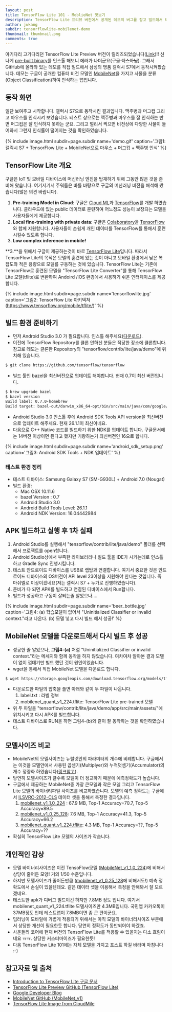 ```yaml
---
layout: post
title: TensorFlow Lite 101 - MoblieNet 맛보기
description: TensorFlow Lite 프리뷰 버전에서 공개된 데모의 버그를 잡고 빌드해서 테스트 해봅니다.
author: jwkang
subdir: tensorflowlite-mobilenet-demo
thumbnail: thumbnail.png
comments: true
---
```


아기다리 고기다리던 TensorFlow Lite Preview 버전이 릴리즈되었습니다([Link](https://www.tensorflow.org/mobile/tflite/))!!
신나게 [pre-built binary](https://github.com/tensorflow/tensorflow/tree/master/tensorflow/contrib/lite#downloading-the-pre-built-binary)를 인스톨
해보니 에러가 나더군요(~~구글 디스아님~~).
그래서 GitHub에 올라와 있는 데모를 직접 빌드해서 삼성의 명품 갤럭시 S7에서 동작시켜봤습니다.
데모는 구글이 공개한 컴퓨터 비전 모델인 [MobileNet](https://arxiv.org/abs/1704.04861)을 가지고 사물을 분류(Object Classification)하여 인식하는 앱입니다.



## 동작 화면

일단 보여주고 시작합니다. 갤럭시 S7으로 동작시킨 결과입니다. 맥주병과 머그컵 그리고 마우스를 인식시켜 보았습니다.
테스트 상으로는 맥주병과 마우스를 잘 인식하는 반면 머그컵은 잘 인식하지 못하는 군요.
그리고 멀리서 찍으면 비전상에 다양한 사물이 들어와서 그런지 인식률이 떨어지는 것을 확인하였습니다.

{% include image.html subdir=page.subdir name='demo.gif' caption='그림1: 갤럭시 S7 + TensorFlow Lite + MobileNet으로 마우스 + 머그컵 + 맥주병 인식' %}


## TensorFlow Lite 개요

구글은 IoT 및 모바일 디바이스에 머신러닝 엔진을 탑재하기 위해 그동안 많은 것을 준비해 왔습니다.
여기저기서 주워들은 바를 바탕으로 구글의 머신러닝 비전을 해석해 봤습니다(많은 의견 바랍니다).

1. **Pre-training Model in Cloud**: 구글은 [Cloud ML](https://cloud.google.com/ml-engine/)과 [TensorFlow](https://www.tensorflow.org/)를 개발 하였습니다. 클라우드에 있는 public 데이터로 훈련하여 어느정도 성능이 보장되는 모델을 사용자들에게 제공합니다.
2. **Local fine-training with private data**: 구글은 [Colaboratory](https://research.google.com/colaboratory/unregistered.html)을 [TensorFlow](https://www.tensorflow.org/)와 함께 지원합니다. 사용자들이 손쉽게 개인 데이터를 TensorFlow를 통해서 훈련시킬수 있도록 합니다.
3. **Low complex inference in mobile!**

**3.**을 위해서 구글이 제공하는것이 바로 [TensorFlow Lite](https://www.tensorflow.org/mobile/tflite/)입니다. 따라서 TensorFlow Lite의 목적은 모델의 훈련에 있는 것이 아니고 모바일 환경에서 낮은 복잡도와 적은 용량으로 모델를 구동하는 것에 있습니다.
TensorFlow Lite는 기존에 TensorFlow로 훈련된 모델을 "TensorFlow Lite Converter"를 통해 TensorFlow Lite 모델(tflite)로 변환하여 Andoird /iOS 환경에서 사용하기 쉬운 인터페이스를 제공합니다.

{% include image.html subdir=page.subdir name='tensorflowlite.jpg' caption='그림2: TensorFlow Lite 아키텍쳐 (https://www.tensorflow.org/mobile/tflite/)' %}

## 빌드 환경 준비하기

- 먼저 Android Studio 3.0 가 필요합니다. 인스톨 해주세요([다운로드](https://developer.android.com/studio/index.html)).
- 이전에 TensorFlow Repository를 클론 안하신 분들은 적당한 장소에 클론합니다. 참고로 데모는 클론한 Repository의 "tensorflow/contrib/lite/java/demo"에 위치해 있습니다.
```bash
$ git clone https://github.com/tensorflow/tensorflow
```
- 빌드 툴인 bazel을 최신버전으로 업데이트 해야합니다. 현재 0.7이 최신 버전입니다.
```bash
$ brew upgrade bazel
$ bazel version
Build label: 0.7.0-homebrew
Build target: bazel-out/darwin_x86_64-opt/bin/src/main/java/com/google/devtools/build/lib/bazel/BazelServer_deploy.jar
```
- Android Studio 3.0 인스톨 후에 Android SDK Tools API version을 최신버전으로 업데이트 해주세요. 현재 26.1.1이 최신이네요.
- 다음으로 C++ Native 코드를 빌드하기 위한 NDK를 업데이트 합니다. 구글문서에는 14버전 이상이면 된다고 했지만 기왕하는거 최신버전인 16으로 합니다.

{% include image.html subdir=page.subdir name='android_sdk_setup.png' caption='그림3: Android SDK Tools + NDK 업데이트' %}

### 테스트 환경 정리

- 테스트 디바이스: Samsung Galaxy S7 (SM-G930L) + Android 7.0 (Nougat)
- 빌드 환경:
  - Mac OSX 10.11.6
  - bazel Version : 0.7
  - Android Studio 3.0
  - Android Build Tools Level: 26.1.1
  - Android NDK Version: 16.04442984

## APK 빌드하고 실행 후 1차 실패

1. Android Studio를 실행해서 "tensorflow/contrib/lite/java/demo" 폴더를 선택해서 프로젝트를 open합니다.
2. Android Studio상에서 부족한 라이브러리나 빌드 툴을 IDE가 시키는데로 인스톨하고 Gradle Sync 진행시킵니다.
3. 테스트 안드로이드 디바이스를 USB로 랩탑과 연결합니다. 여기서 중요한 것은 안드로이드 디바이스의 OS버전이 API level 23이상을 지원해야 한다는 것입니다. 즉 마쉬멜로 이상이겠네요(저는 갤럭시 S7 + 누가로 진행하였습니다).
4. 준비가 다 되면 APK를 빌드하고 연결된 디바이스에서 Run합니다.
5. 빌드가 성공하고 구동이 잘되는줄 알았으나....

{% include image.html subdir=page.subdir name='beer_bottle.jpg' caption='그림4: (a) 학습모델이 없어서 "Uninitialized Classifier or invalid context."라고 나온다. (b) 모델 넣고 다시 빌드 해서 성공!' %}

## MobileNet 모델을 다운로드해서 다시 빌드 후 성공

- 성공한 줄 알았으나, **그림4-(a)** 처럼 "Uninitialized Classifier or invalid context."라는 메세지와 함께 동작을 하지 않았습니다. 여차여차 알아본 결과 모델이 없이 껍데기만 빌드 했던 것이 원인이었습니다.
- wget을 통해서 직접 MobileNet 모델을 다운로드 합니다.
```bash
$ wget https://storage.googleapis.com/download.tensorflow.org/models/tflite/mobilenet_v1_224_android_quant_2017_11_08.zip
```
- 다운로드한 파일의 압축을 풀면 아래와 같이 두 파일이 나옵니다.
  1. label.txt : 라벨 정보
  2. mobilenet_quant_v1_224.tflite: TensorFlow Lite pre-trained 모델
- 위 두 파일을 "tensorflow/contrib/lite/java/demo/app/src/main/assets/"에 위치시키고 다시 APK를 빌드합니다.
- 테스트 디바이스로 RUN을 하면 그림4-(b)와 같이 잘 동작하는 것을 확인하였습니다.

## 모델사이즈 비교

- MobileNet의 모델사이즈는 뉴럴넷안의 파라미터의 개수에 비례합니다. 구글에서는 이것을 모델안에서 사용된 곱셈기(Multiplyer)와 누적덧셈기(Accumulator)의 개수 정량화 하였습니다([링크참고](https://github.com/tensorflow/models/blob/master/research/slim/nets/mobilenet_v1.md)).
- 당연히 모델사이즈가 클수록 모델이 더 정교하기 때문에 예측정확도가 높습니다.
- 구글에서 제공하는 MobileNet중 가장 큰모델과 작은 모델 그리고 TensorFlow Lite 모델의 바이너리파일 사이즈를 비교하였습니다. 모델의 예측 정확도는 구글에서 [ILSVRC-2012-CLS](http://image-net.org/challenges/LSVRC/2012/browse-synsets) 데이터 셋을 통해서 측정한 결과입니다.
  1. [mobilenet_v1_1.0_224](http://download.tensorflow.org/models/mobilenet_v1_1.0_224_2017_06_14.tar.gz) : 67.9 MB, Top-1 Accuracy=70.7, Top-5 Accuracy=89.5
  2. [mobilenet_v1_0.25_128](http://download.tensorflow.org/models/mobilenet_v1_0.25_128_2017_06_14.tar.gz): 7.6 MB, Top-1 Accuracy=41.3, Top-5 Accuracy=66.2
  3. [mobilenet_quant_v1_224.tflite](https://storage.googleapis.com/download.tensorflow.org/models/tflite/mobilenet_v1_224_android_quant_2017_11_08.zip): 4.3 MB, Top-1 Accuracy=??, Top-5 Accuracy=??
- 확실히 TensorFlow Lite 모델의 사이즈가 작습니다.

## 개인적인 감상

- 모델 바이너리사이즈은 이전 TensoFlow모델 ([MobileNet_v1_1.0_224](http://download.tensorflow.org/models/mobilenet_v1_1.0_224_2017_06_14.tar.gz))에 비해서 상당이 줄어든 모양! 거의 1/50 수준입니다.
- 하지만 모델사이즈가 줄어든만큼 ([mobilenet_v1_0.25_128](http://download.tensorflow.org/models/mobilenet_v1_0.25_128_2017_06_14.tar.gz)에 비해서도!) 예측 정확도에서 손실이 있을텐데요. 같은 데이터 셋을 이용해서 측정을 안해봐서 잘 모르겠네요.
- 테스트한 apk가 디버그 빌드이긴 하지만 7.8MB 정도 입니다. 여기서 mobilenet_quant_v1_224.tflite 모델사이즈만 4.3MB입니다. 국민앱 카카오톡이 37MB정도 인데 테스트앱이 7.8MB이면 좀 큰 편이군요.
- 딥러닝이 모바일에 가볍게 적용되기 위해서는 아직 모델의 바이너리사이즈 부분에서 상당한 개선이 필요한듯 합니다. 당연히 정확도가 동반되어야 하겠죠.
- 사운들리 코어에 현재 버전의 TensorFlow Lite를 적용할 수 있을지는 다소 흐림이네요 ㅠㅠ. 상당한 커스터마이즈가 필요한듯!
- 다음 TensorFlow Lite 101에는 자체 모델을 가지고 포스트 하길 바라며 마침니다 :-)

## 참고자료 및 출처
- [Introduction to TensorFlow Lite 구글 문서](https://www.tensorflow.org/mobile/tflite/)
- [TensorFlow Lite Preview GitHub (TensorFlow Lite)](https://github.com/tensorflow/tensorflow/tree/master/tensorflow/contrib/lite)
- [Google Developer Blog](https://developers.googleblog.com/2017/11/announcing-tensorflow-lite.html)
- [MobileNet GitHub (MobileNet_v1)](https://github.com/tensorflow/models/blob/master/research/slim/nets/mobilenet_v1.md)
- [TensorFlow Lite Image from CloudMile](https://www.mile.cloud/single-post/tensorflow-lite/)
